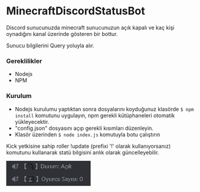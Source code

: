 # MinecraftDiscordStatusBot
Discord sunucunuzda minecraft sunucunuzun açık kapalı ve kaç kişi oynadığını kanal üzerinde gösteren bir bottur.

Sunucu bilgilerini Query yoluyla alır.

### Gereklilikler
- Nodejs
- NPM

### Kurulum
- Nodejs kurulumu yaptıktan sonra dosyalarını koyduğunuz klasörde `$ npm install` komutunu uygulayın, npm gerekli kütüphaneleri otomatik yükleyecektir.
- "config.json" dosyasını açıp gerekli kısımları düzenleyin.
- Klasör üzerinden `$ node index.js` komutuyla botu çalıştırın 

Kick yetkisine sahip roller !update (prefixi '!' olarak kullanıyorsanız) komutunu kullanarak statü bilgisini anlık olarak güncelleyebilir.

![](./img/img1.png)
